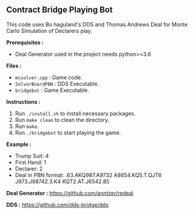 ## Contract Bridge Playing Bot

This code uses Bo haguland's DDS and Thomas Andrews Deal for Monte Carlo Simulation of Declarers play.

**Prerequisites :**
- Deal Generator used in the project needs python>=3.6

**Files :**
- `mcsolver.cpp` : Game code.
- `SolverBoardPBN` : DDS Executable.
- `bridgebot` : Game Executable.

**Instructions :**
1. Run `./install.sh` to install necessary packages.
2. Run `make clean` to clean the directory.
2. Run `make`.
3. Run `./bridgebot` to start playing the game.

**Example :**
- Trump Suit: 4
- First Hand: 1
- Declarer:   2
- Deal in PBN format: .63.AKQ987.A9732 A8654.KQ5.T.QJT6 J973.J98742.3.K4 KQT2.AT.J6542.85


**Deal Generator :**
https://github.com/anntzer/redeal

**DDS :**
https://github.com/dds-bridge/dds

